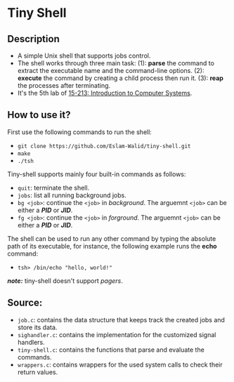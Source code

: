 # Tiny Shell


## Description
- A simple Unix shell that supports jobs control.
- The shell works through three main task: (1): **parse** the command to extract the executable name and the command-line options. (2): **execute** the command by creating a child process then run it. (3): **reap** the processes after terminating.
- It's the 5th lab of [15-213: Introduction to Computer Systems](https://www.cs.cmu.edu/afs/cs.cmu.edu/academic/class/15213-f15/www/index.html).

## How to use it?
First use the following commands to run the shell:
- `git clone https://github.com/Eslam-Walid/tiny-shell.git`
- `make`
- `./tsh`

Tiny-shell supports mainly four built-in commands as follows:
- `quit`: terminate the shell.
- `jobs`: list all running background jobs.
- `bg <job>`: continue the `<job>` in *background*. The arguemnt `<job>` can be either a ***PID*** or ***JID***.
- `fg <job>`: continue the `<job>` in *forground*. The arguemnt `<job>` can be either a ***PID*** or ***JID***.

The shell can be used to run any other command by typing the absolute path of its executable, for instance, the following example runs the **echo** command:
- `tsh> /bin/echo "hello, world!"`

***note:*** tiny-shell doesn't support *pagers*.

## Source:
- `job.c`: contains the data structure that keeps track the created jobs and store its data.
- `sighandler.c`: contains the implementation for the customized signal handlers.
- `tiny-shell.c`: contains the functions that parse and evaluate the commands.
- `wrappers.c`: contains wrappers for the used system calls to check their return values.